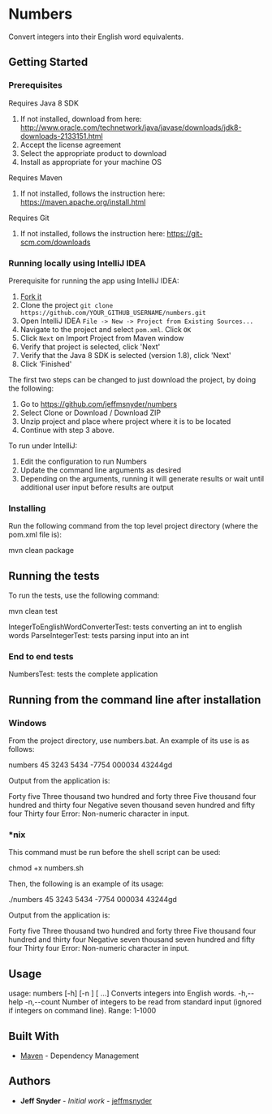 # Numbers

Convert integers into their English word equivalents.

## Getting Started

### Prerequisites

Requires Java 8 SDK
1. If not installed, download from here: http://www.oracle.com/technetwork/java/javase/downloads/jdk8-downloads-2133151.html
2. Accept the license agreement
3. Select the appropriate product to download
4. Install as appropriate for your machine OS

Requires Maven
1. If not installed, follows the instruction here: https://maven.apache.org/install.html

Requires Git
1. If not installed, follows the instruction here: https://git-scm.com/downloads

### Running locally using IntelliJ IDEA

Prerequisite for running the app using IntelliJ IDEA:

1. [Fork it](https://github.com/jeffmsnyder/numbers/fork)
2. Clone the project `git clone https://github.com/YOUR_GITHUB_USERNAME/numbers.git`
3. Open IntelliJ IDEA `File -> New -> Project from Existing Sources... `
4. Navigate to the project and select `pom.xml`. Click `OK`
5. Click `Next` on Import Project from Maven window
6. Verify that project is selected, click 'Next'
7. Verify that the Java 8 SDK is selected (version 1.8), click 'Next'
8. Click 'Finished'

The first two steps can be changed to just download the project, by doing the following:

1. Go to https://github.com/jeffmsnyder/numbers
2. Select Clone or Download / Download ZIP
3. Unzip project and place where project where it is to be located
4. Continue with step 3 above.

To run under IntelliJ:

1. Edit the configuration to run Numbers
2. Update the command line arguments as desired
3. Depending on the arguments, running it will generate results or wait until additional user input before results are output

### Installing

Run the following command from the top level project directory (where the pom.xml file is):

mvn clean package

## Running the tests

To run the tests, use the following command:

mvn clean test

IntegerToEnglishWordConverterTest: tests converting an int to english words
ParseIntegerTest: tests parsing input into an int

### End to end tests

NumbersTest: tests the complete application

## Running from the command line after installation

### Windows

From the project directory, use numbers.bat.  An example of its use is as follows:

numbers 45 3243 5434 -7754 000034 43244gd

Output from the application is:

Forty five
Three thousand two hundred and forty three
Five thousand four hundred and thirty four
Negative seven thousand seven hundred and fifty four
Thirty four
Error: Non-numeric character in input.

### *nix

This command must be run before the shell script can be used:

chmod +x numbers.sh

Then, the following is an example of its usage:

./numbers 45 3243 5434 -7754 000034 43244gd

Output from the application is:

Forty five
Three thousand two hundred and forty three
Five thousand four hundred and thirty four
Negative seven thousand seven hundred and fifty four
Thirty four
Error: Non-numeric character in input.

## Usage

usage: numbers [-h] [-n <arg>] [<integer1> <integer2>...]
Converts integers into English words.
 -h,--help
 -n,--count <arg>   Number of integers to be read from standard input
                    (ignored if integers on command line). Range: 1-1000

## Built With

* [Maven](https://maven.apache.org/) - Dependency Management

## Authors

* **Jeff Snyder** - *Initial work* - [jeffmsnyder](https://github.com/jeffmsnyder)

